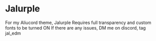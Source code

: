 # Jalurple
For my Aliucord theme, Jalurple 
Requires full transparency and custom fonts to be turned ON
If there are any issues, DM me on discord, tag jal_edm
